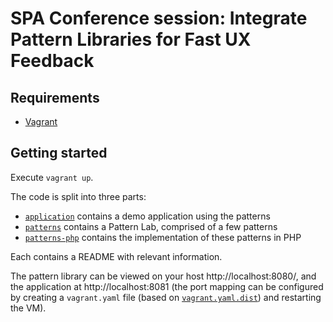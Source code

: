 SPA Conference session: Integrate Pattern Libraries for Fast UX Feedback
========================================================================

Requirements
------------

* [Vagrant](https://www.vagrantup.com/)

Getting started
---------------

Execute `vagrant up`.

The code is split into three parts:

* [`application`](application) contains a demo application using the patterns
* [`patterns`](patterns) contains a Pattern Lab, comprised of a few patterns
* [`patterns-php`](patterns-php) contains the implementation of these patterns in PHP

Each contains a README with relevant information.

The pattern library can be viewed on your host http://localhost:8080/, and the application at http://localhost:8081 (the port mapping can be configured by creating a `vagrant.yaml` file (based on [`vagrant.yaml.dist`](vagrant.yaml.dist)) and restarting the VM).
